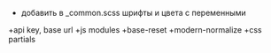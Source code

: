 - добавить в _common.scss шрифты и цвета с переменными


+api key, base url
+js modules
+base-reset 
+modern-normalize
+css partials
